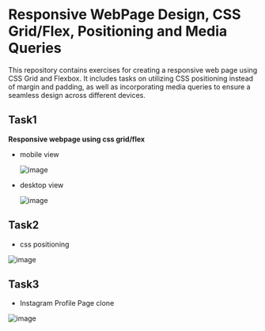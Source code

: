 # Responsive WebPage Design, CSS Grid/Flex, Positioning and Media Queries

This repository contains exercises for creating a responsive web page using CSS Grid and Flexbox. It includes tasks on utilizing CSS positioning instead of margin and padding, as well as incorporating media queries to ensure a seamless design across different devices.

## Task1 

**Responsive webpage using css grid/flex**
- mobile view
  
  ![image](https://github.com/Javaria-Shabbir24/Responsive-Web-Page-Design-CSS-Grid-Flex-Positioning-and-Media-Queries/assets/102341169/a90a3534-22cd-4100-86e1-0b430bddfc51)

- desktop view

  ![image](https://github.com/Javaria-Shabbir24/Responsive-Web-Page-Design-CSS-Grid-Flex-Positioning-and-Media-Queries/assets/102341169/59e1c69a-0b07-4620-a1c8-d3da6d63f3c1)

## Task2 

- css positioning

![image](https://github.com/Javaria-Shabbir24/Responsive-Web-Page-Design-CSS-Grid-Flex-Positioning-and-Media-Queries/assets/102341169/3872c56a-19d2-4ec3-ac57-5761629cedf3)

## Task3

- Instagram Profile Page clone

![image](https://github.com/Javaria-Shabbir24/Responsive-Web-Page-Design-CSS-Grid-Flex-Positioning-and-Media-Queries/assets/102341169/04493fcb-465f-49c1-a5a7-e8a503031d07)





